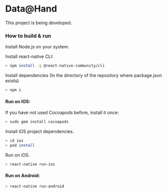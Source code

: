 # Data@Hand

This project is being developed.

### How to build & run

Install Node.js on your system.



Install react-native CLI:

  ```sh
  > npm install -g @react-native-community/cli
  ```
  
Install dependencies 
  (In the directory of the repository where package.json exists)
  ```sh
  > npm i
  ```

#### Run on IOS:

  If you have not used Cocoapods before, install it once:
  ```sh
  > sudo gem install cocoapods
  ```
  
  Install iOS project dependencies.
  ```sh
  > cd ios
  > pod install
  ```

  Run on iOS.
  ```sh
  > react-native run-ios
  ```

#### Run on Android:
  ```sh
  > react-native run-android
  ```
